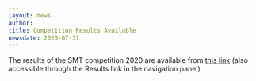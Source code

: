 ```yaml
---
layout: news
author:
title: Competition Results Available
newsdate: 2020-07-31
---
```


The results of the SMT competition 2020 are available from [this
link](https://smt-comp.github.io/2020/results.html) (also accessible
through the Results link in the navigation panel).


